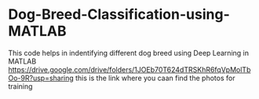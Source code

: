 # Dog-Breed-Classification-using-MATLAB
This code helps in indentifying different dog breed using Deep Learning in MATLAB
https://drive.google.com/drive/folders/1JOEb70T624dTRSKhR6fqVpMolTbOo-9R?usp=sharing
this is the link where you caan find the photos for training 
